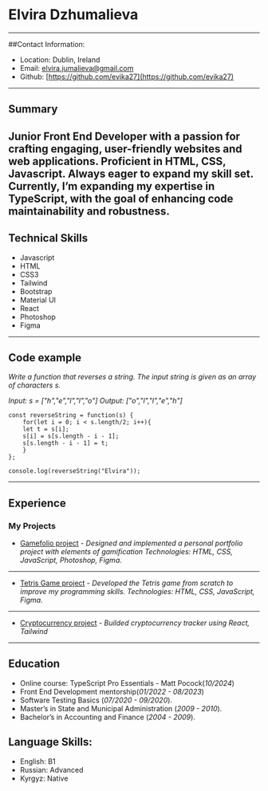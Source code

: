 # Elvira Dzhumalieva
---
##Contact Information:
- Location: Dublin, Ireland
- Email: elvira.jumalieva@gmail.com
- Github: [https://github.com/evika27](https://github.com/evika27)

---
## Summary
Junior Front End Developer with a passion for crafting engaging, user-friendly websites and web applications. 
Proficient in HTML, CSS, Javascript. Always eager to expand my skill set. Currently, I’m expanding my expertise in TypeScript, with the goal of enhancing code maintainability and robustness.
---
## Technical Skills
- Javascript
- HTML
- CSS3
- Tailwind
- Bootstrap
- Material UI
- React
- Photoshop
- Figma
---
## Code example

_Write a function that reverses a string. The input string is given as an array of characters s._

_Input: s = ["h","e","l","l","o"]_
_Output: ["o","l","l","e","h"]_

```
const reverseString = function(s) {
    for(let i = 0; i < s.length/2; i++){
    let t = s[i];
    s[i] = s[s.length - i - 1];
    s[s.length - i - 1] = t;
    }
};

console.log(reverseString("Elvira"));
```
---
## Experience
### My Projects
- [Gamefolio project](https://github.com/ElviraDzh/Portfolio) - _Designed and implemented a personal portfolio project with elements of gamification_
_Technologies: HTML, CSS, JavaScript, Photoshop, Figma._
---
- [Tetris Game project](https://github.com/ElviraDzh/tetris-game) - _Developed the Tetris game from scratch to improve my programming skills._
_Technologies: HTML, CSS, JavaScript, Figma._
---
- [Cryptocurrency project](https://github.com/ElviraDzh/Cryptocurrency) - _Builded cryptocurrency tracker using React, Tailwind_
---

## Education
- Online course: TypeScript Pro Essentials - Matt Pocock(_10/2024_)
- Front End Development mentorship(_01/2022 - 08/2023_)
- Software Testing Basics (_07/2020 - 09/2020_).
- Master’s in State and Municipal Administration (_2009 - 2010_).
- Bachelor’s in Accounting and Finance (_2004 - 2009_).

## Language Skills:
- English: B1
- Russian: Advanced
- Kyrgyz: Native